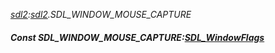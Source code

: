 _[sdl2](../../modules/sdl2/sdl2-module.md):[sdl2](../../modules/sdl2/sdl2-module.md).SDL\_WINDOW\_MOUSE\_CAPTURE_
##### Const SDL\_WINDOW\_MOUSE\_CAPTURE:[SDL_WindowFlags](../../modules/sdl2/sdl2-sdl_windowflags.md)
